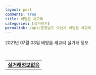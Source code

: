 ```yaml
---
layout: post
comments: true
title: 배방읍 세교리
categories: [실거래가]
permalink: /apt/충청남도 아산시 배방읍 세교리
---
```


2021년 07월 03일 배방읍 세교리 실거래 정보

<script type="text/javascript">
  google.charts.load('current', {'packages':['corechart']});
  google.charts.setOnLoadCallback(drawChart);

  function drawChart() {
    var data = google.visualization.arrayToDataTable([['거래일', '매매', '전월세', '전매'], ['20-07', 6, 8, 0], ['20-08', 3, 8, 0], ['20-09', 10, 6, 0], ['20-10', 30, 8, 0], ['20-11', 13, 9, 0], ['20-12', 50, 7, 0], ['21-01', 25, 10, 0], ['21-02', 28, 8, 0], ['21-03', 28, 11, 0], ['21-04', 33, 17, 0], ['21-05', 38, 10, 0], ['21-06', 48, 20, 0]]);

    var options = {
      title: '최근 유형별 거래량 추이',
      legend: { position: 'bottom' }
    };

    var chart = new google.visualization.LineChart(document.getElementById('columnchart_material'));
    chart.draw(data, (options));
  }
</script>

<div id="columnchart_material" style="width: 95%; margin-left: -35px; display: block"></div>
<br>
<table>
  <tr>
    <td colspan="4" style="font-weight: bold;"><a href="https://search.naver.com/search.naver?query=배방읍 세교리 실거래정보없음">실거래정보없음</a></td>
  </tr>
    
</table>
    